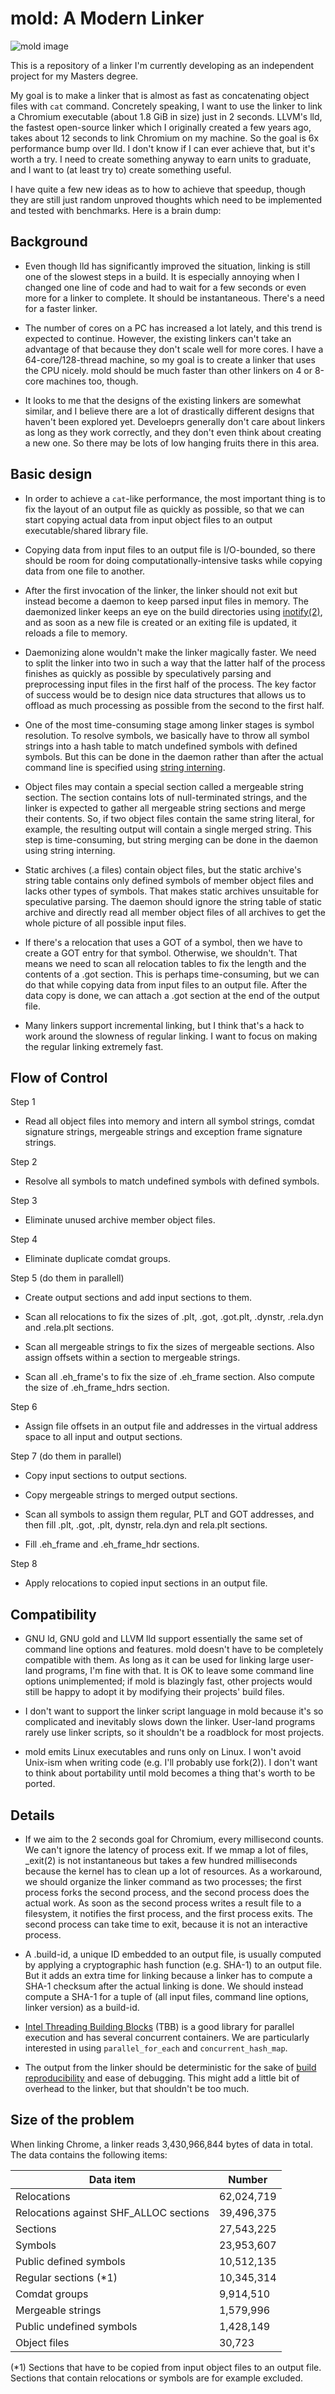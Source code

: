 # mold: A Modern Linker

![mold image](mold.jpg)

This is a repository of a linker I'm currently developing as an
independent project for my Masters degree.

My goal is to make a linker that is almost as fast as concatenating
object files with `cat` command. Concretely speaking, I want to use the
linker to link a Chromium executable (about 1.8 GiB in size) just in 2
seconds. LLVM's lld, the fastest open-source linker which I originally
created a few years ago, takes about 12 seconds to link Chromium on my
machine. So the goal is 6x performance bump over lld. I don't know if
I can ever achieve that, but it's worth a try. I need to create
something anyway to earn units to graduate, and I want to (at least
try to) create something useful.

I have quite a few new ideas as to how to achieve that speedup, though
they are still just random unproved thoughts which need to be
implemented and tested with benchmarks. Here is a brain dump:

## Background

- Even though lld has significantly improved the situation, linking is
  still one of the slowest steps in a build. It is especially
  annoying when I changed one line of code and had to wait for a few
  seconds or even more for a linker to complete. It should be
  instantaneous. There's a need for a faster linker.

- The number of cores on a PC has increased a lot lately, and this
  trend is expected to continue. However, the existing linkers can't
  take an advantage of that because they don't scale well for more
  cores. I have a 64-core/128-thread machine, so my goal is to create
  a linker that uses the CPU nicely. mold should be much faster than
  other linkers on 4 or 8-core machines too, though.

- It looks to me that the designs of the existing linkers are somewhat
  similar, and I believe there are a lot of drastically different
  designs that haven't been explored yet. Develoeprs generally don't
  care about linkers as long as they work correctly, and they don't
  even think about creating a new one. So there may be lots of low
  hanging fruits there in this area.

## Basic design

- In order to achieve a `cat`-like performance, the most important
  thing is to fix the layout of an output file as quickly as possible, so
  that we can start copying actual data from input object files to an
  output executable/shared library file.

- Copying data from input files to an output file is I/O-bounded, so
  there should be room for doing computationally-intensive tasks while
  copying data from one file to another.

- After the first invocation of the linker, the linker should not exit
  but instead become a daemon to keep parsed input files in memory.
  The daemonized linker keeps an eye on the build directories using
  [inotify(2)](https://en.wikipedia.org/wiki/Inotify), and as soon as
  a new file is created or an exiting file is updated, it reloads a
  file to memory.

- Daemonizing alone wouldn't make the linker magically faster. We need
  to split the linker into two in such a way that the latter half of
  the process finishes as quickly as possible by speculatively parsing
  and preprocessing input files in the first half of the process. The
  key factor of success would be to design nice data structures that
  allows us to offload as much processing as possible from the second
  to the first half.

- One of the most time-consuming stage among linker stages is symbol
  resolution. To resolve symbols, we basically have to throw all
  symbol strings into a hash table to match undefined symbols with
  defined symbols. But this can be done in the daemon rather than
  after the actual command line is specified using [string
  interning](https://en.wikipedia.org/wiki/String_interning).

- Object files may contain a special section called a mergeable string
  section. The section contains lots of null-terminated strings, and
  the linker is expected to gather all mergeable string sections and
  merge their contents. So, if two object files contain the same
  string literal, for example, the resulting output will contain a
  single merged string. This step is time-consuming, but string
  merging can be done in the daemon using string interning.

- Static archives (.a files) contain object files, but the static
  archive's string table contains only defined symbols of member
  object files and lacks other types of symbols. That makes static
  archives unsuitable for speculative parsing. The daemon should
  ignore the string table of static archive and directly read all
  member object files of all archives to get the whole picture of
  all possible input files.

- If there's a relocation that uses a GOT of a symbol, then we have to
  create a GOT entry for that symbol. Otherwise, we shouldn't. That
  means we need to scan all relocation tables to fix the length and
  the contents of a .got section. This is perhaps time-consuming, but
  we can do that while copying data from input files to an output
  file. After the data copy is done, we can attach a .got section at
  the end of the output file.

- Many linkers support incremental linking, but I think that's a hack
  to work around the slowness of regular linking. I want to focus on
  making the regular linking extremely fast.

## Flow of Control

Step 1

- Read all object files into memory and intern all symbol strings,
  comdat signature strings, mergeable strings and exception frame
  signature strings.

Step 2

- Resolve all symbols to match undefined symbols with defined symbols.

Step 3

- Eliminate unused archive member object files.

Step 4

- Eliminate duplicate comdat groups.

Step 5 (do them in parallell)

- Create output sections and add input sections to them.

- Scan all relocations to fix the sizes of .plt, .got, .got.plt,
  .dynstr, .rela.dyn and .rela.plt sections.

- Scan all mergeable strings to fix the sizes of mergeable sections.
  Also assign offsets within a section to mergeable strings.

- Scan all .eh_frame's to fix the size of .eh_frame section. Also
  compute the size of .eh_frame_hdrs section.

Step 6

- Assign file offsets in an output file and addresses in the virtual
  address space to all input and output sections.

Step 7 (do them in parallel)

- Copy input sections to output sections.

- Copy mergeable strings to merged output sections.

- Scan all symbols to assign them regular, PLT and GOT addresses, and
  then fill .plt, .got, .plt, dynstr, rela.dyn and rela.plt sections.

- Fill .eh_frame and .eh_frame_hdr sections.

Step 8

- Apply relocations to copied input sections in an output file.

## Compatibility

- GNU ld, GNU gold and LLVM lld support essentially the same set of
  command line options and features. mold doesn't have to be
  completely compatible with them. As long as it can be used for
  linking large user-land programs, I'm fine with that. It is OK to
  leave some command line options unimplemented; if mold is blazingly
  fast, other projects would still be happy to adopt it by modifying
  their projects' build files.

- I don't want to support the linker script language in mold because
  it's so complicated and inevitably slows down the linker. User-land
  programs rarely use linker scripts, so it shouldn't be a roadblock
  for most projects.

- mold emits Linux executables and runs only on Linux. I won't avoid
  Unix-ism when writing code (e.g. I'll probably use fork(2)).
  I don't want to think about portability until mold becomes a thing
  that's worth to be ported.

## Details

- If we aim to the 2 seconds goal for Chromium, every millisecond
  counts. We can't ignore the latency of process exit. If we mmap a
  lot of files, \_exit(2) is not instantaneous but takes a few hundred
  milliseconds because the kernel has to clean up a lot of
  resources. As a workaround, we should organize the linker command as
  two processes; the first process forks the second process, and the
  second process does the actual work. As soon as the second process
  writes a result file to a filesystem, it notifies the first process,
  and the first process exits. The second process can take time to
  exit, because it is not an interactive process.

- A .build-id, a unique ID embedded to an output file, is usually
  computed by applying a cryptographic hash function (e.g. SHA-1) to
  an output file. But it adds an extra time for linking because a
  linker has to compute a SHA-1 checksum after the actual linking is
  done. We should instead compute a SHA-1 for a tuple of (all input
  files, command line options, linker version) as a build-id.

- [Intel Threading Building
  Blocks](https://github.com/oneapi-src/oneTBB) (TBB) is a good
  library for parallel execution and has several concurrent
  containers. We are particularly interested in using
  `parallel_for_each` and `concurrent_hash_map`.

- The output from the linker should be deterministic for the sake of
  [build reproducibility](https://en.wikipedia.org/wiki/Reproducible_builds)
  and ease of debugging. This might add a little bit of overhead to
  the linker, but that shouldn't be too much.

## Size of the problem

When linking Chrome, a linker reads 3,430,966,844 bytes of data in
total. The data contains the following items:

| Data item                | Number
| ------------------------ | ------
| Relocations              | 62,024,719
| Relocations against SHF_ALLOC sections | 39,496,375
| Sections                 | 27,543,225
| Symbols                  | 23,953,607
| Public defined symbols   | 10,512,135
| Regular sections (*1)    | 10,345,314
| Comdat groups            | 9,914,510
| Mergeable strings        | 1,579,996
| Public undefined symbols | 1,428,149
| Object files             | 30,723

(*1) Sections that have to be copied from input object files to an
output file. Sections that contain relocations or symbols are for
example excluded.
